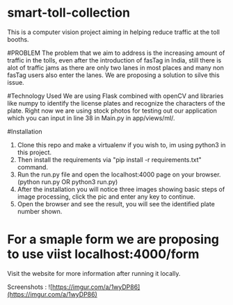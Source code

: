 # smart-toll-collection

This is a computer vision project aiming in helping reduce traffic at the toll booths.

#PROBLEM
The problem that we aim to address is the increasing amount of traffic in the tolls, even after the introduction of
fasTag in India, still there is alot of traffic jams as there are only two lanes in most places and many non fasTag users
also enter the lanes. We are proposing a solution to silve this issue.

#Technology Used
We are using Flask combined with openCV and libraries like numpy to identify the license plates and recognize the characters of the plate.
Right now we are using stock photos for testing out our application which you can input in line 38 in Main.py in app/views/ml/.

#Installation

1. Clone this repo and make a virtualenv if you wish to, im using python3 in this project.
2. Then install the requirements via "pip install -r requirements.txt" command.
3. Run the run.py file and open the localhost:4000 page on your browser. (python run.py OR python3 run.py)
4. After the installation you will notice three images showing basic steps of image processing, click the pic and enter any key to continue.
5. Open the browser and see the result, you will see the identified plate number shown.

# For a smaple form we are proposing to use viist localhost:4000/form

Visit the website for more information after running it locally.

Screenshots :
![https://imgur.com/a/1wyDP86](https://imgur.com/a/1wyDP86)
